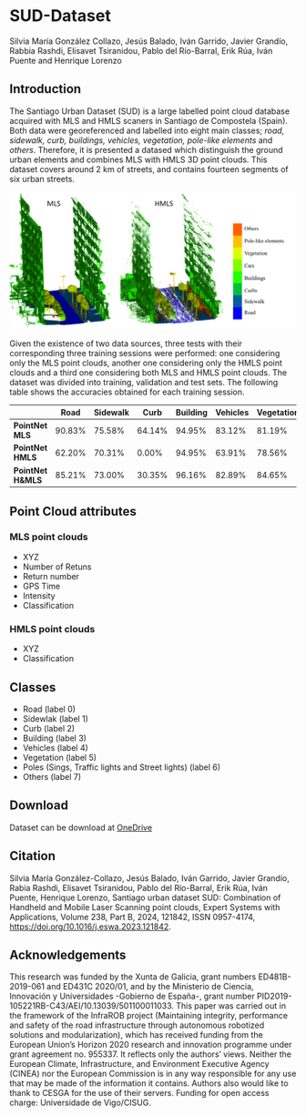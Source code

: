 # SUD-Dataset
Silvia María González Collazo, Jesús Balado, Iván Garrido, Javier Grandío, Rabbia Rashdi, Elisavet Tsiranidou, Pablo del Río-Barral, Erik Rúa, Iván Puente and Henrique Lorenzo
## Introduction
The Santiago Urban Dataset (SUD) is a large labelled point cloud database acquired with MLS and HMLS scaners in Santiago de Compostela (Spain). Both data were georeferenced and labelled into eight main classes; *road, sidewalk, curb, buildings, vehicles, vegetation, pole-like elements* and *others*. Therefore, it is presented a datased which distinguish the ground urban elements and combines MLS with HMLS 3D point clouds.
This dataset covers around 2 km of streets, and contains fourteen segments of six urban streets.

![Esto es una imagen](Imagen1.png)

Given the existence of two data sources, three tests with their corresponding three training sessions were performed: one considering only the MLS point clouds, another one considering only the HMLS point clouds and a third one considering both MLS and HMLS point clouds. The dataset was divided into training, validation and test sets. The following table shows the accuracies obtained for each training session.

|                | Road | Sidewalk | Curb | Building | Vehicles | Vegetation | Poles |Others |
| ---            | ---  | ---      | ---  | ---      | ---      | ---        | ---   | ---   |
| **PointNet MLS**   |90.83%|75.58%    |64.14%|94.95%    |83.12%    |81.19%      |57.10% |23.31% |
| **PointNet HMLS**  |62.20%|70.31%    |0.00% |94.95%    |63.91%    |78.56%      |61.75% |51.69% |
| **PointNet H&MLS** |85.21%|73.00%    |30.35%|96.16%    |82.89%    |84.65%      |50.54% |45.05% |           

## Point Cloud attributes
### MLS point clouds
- XYZ
- Number of Retuns
- Return number
- GPS Time
- Intensity
- Classification

### HMLS point clouds
- XYZ
- Classification

## Classes
- Road (label 0)
- Sidewlak (label 1)
- Curb (label 2)
- Building (label 3)
- Vehicles (label 4)
- Vegetation (label 5)
- Poles (Sings, Traffic lights and Street lights) (label 6)
- Others (label 7)

## Download
Dataset can be download at [OneDrive](https://universidadevigo-my.sharepoint.com/:f:/g/personal/silvgonzalez_uvigo_gal/Em0OZC-FmxtBgrXdZgxGrewBdVgkexzcJ-SDFIYJSMRK5A?e=ZpK2Kx)
## Citation
Silvia María González-Collazo, Jesús Balado, Iván Garrido, Javier Grandío, Rabia Rashdi, Elisavet Tsiranidou, Pablo del Río-Barral, Erik Rúa, Iván Puente, Henrique Lorenzo,
Santiago urban dataset SUD: Combination of Handheld and Mobile Laser Scanning point clouds,
Expert Systems with Applications,
Volume 238, Part B,
2024,
121842,
ISSN 0957-4174,
https://doi.org/10.1016/j.eswa.2023.121842.

## Acknowledgements
This research was funded by the Xunta de Galicia, grant numbers ED481B-2019-061 and ED431C 2020/01, and by the Ministerio de Ciencia, Innovación y Universidades -Gobierno de España-, grant number PID2019-105221RB-C43/AEI/10.13039/501100011033. This paper was carried out in the framework of the InfraROB project (Maintaining integrity, performance and safety of the road infrastructure through autonomous robotized solutions and modularization), which has received funding from the European Union’s Horizon 2020 research and innovation programme under grant agreement no. 955337. It reflects only the authors’ views. Neither the European Climate, Infrastructure, and Environment Executive Agency (CINEA) nor the European Commission is in any way responsible for any use that may be made of the information it contains. Authors also would like to thank to CESGA for the use of their servers. Funding for open access charge: Universidade de Vigo/CISUG.

